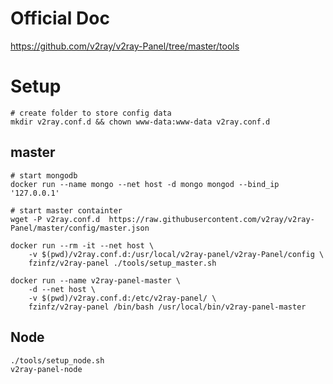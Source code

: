 # Official Doc
https://github.com/v2ray/v2ray-Panel/tree/master/tools

# Setup
```
# create folder to store config data
mkdir v2ray.conf.d && chown www-data:www-data v2ray.conf.d
```

## master
```
# start mongodb
docker run --name mongo --net host -d mongo mongod --bind_ip '127.0.0.1'

# start master containter
wget -P v2ray.conf.d  https://raw.githubusercontent.com/v2ray/v2ray-Panel/master/config/master.json

docker run --rm -it --net host \
    -v $(pwd)/v2ray.conf.d:/usr/local/v2ray-panel/v2ray-Panel/config \
    fzinfz/v2ray-panel ./tools/setup_master.sh
    
docker run --name v2ray-panel-master \
    -d --net host \
    -v $(pwd)/v2ray.conf.d:/etc/v2ray-panel/ \
    fzinfz/v2ray-panel /bin/bash /usr/local/bin/v2ray-panel-master

```

## Node
```
./tools/setup_node.sh
v2ray-panel-node
```

